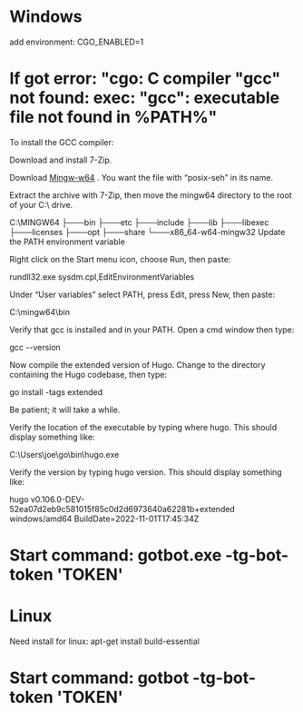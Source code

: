 #

# Windows 

add environment: CGO_ENABLED=1

# If got error: "cgo: C compiler "gcc" not found: exec: "gcc": executable file not found in %PATH%"

To install the GCC compiler:

Download and install 7-Zip.

Download [Mingw-w64](https://github.com/niXman/mingw-builds-binaries/releases/tag/14.2.0-rt_v12-rev0) . You want the file with “posix-seh” in its name.

Extract the archive with 7-Zip, then move the mingw64 directory to the root of your C:\ drive.

C:\MINGW64
    ├───bin
    ├───etc
    ├───include
    ├───lib
    ├───libexec
    ├───licenses
    ├───opt
    ├───share
    └───x86_64-w64-mingw32
Update the PATH environment variable

Right click on the Start menu icon, choose Run, then paste:

rundll32.exe sysdm.cpl,EditEnvironmentVariables

Under “User variables” select PATH, press Edit, press New, then paste:

C:\mingw64\bin

Verify that gcc is installed and in your PATH. Open a cmd window then type:

gcc --version

Now compile the extended version of Hugo. Change to the directory containing the Hugo codebase, then type:

go install -tags extended

Be patient; it will take a while.

Verify the location of the executable by typing where hugo. This should display something like:

C:\Users\joe\go\bin\hugo.exe

Verify the version by typing hugo version. This should display something like:

hugo v0.106.0-DEV-52ea07d2eb9c581015f85c0d2d6973640a62281b+extended windows/amd64 BuildDate=2022-11-01T17:45:34Z

# Start command: gotbot.exe -tg-bot-token 'TOKEN'

# Linux

Need install for linux:
    apt-get install build-essential

# Start command: gotbot -tg-bot-token 'TOKEN'